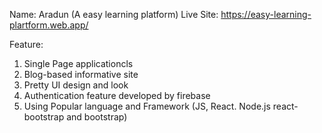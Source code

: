 Name: Aradun (A easy learning platform)
Live Site: https://easy-learning-plartform.web.app/

Feature:

1. Single Page applicationcls
2. Blog-based informative site
3. Pretty UI design and look
4. Authentication feature developed by firebase
5. Using Popular language and Framework
   (JS, React. Node.js react-bootstrap and bootstrap)
